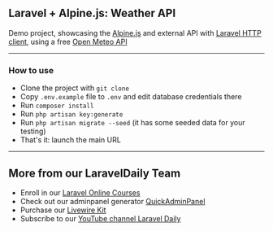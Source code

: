 ## Laravel + Alpine.js: Weather API

Demo project, showcasing the [Alpine.js](https://alpinejs.dev/) and external API with [Laravel HTTP client](https://laravel.com/docs/8.x/http-client), using a free [Open Meteo API](https://open-meteo.com/en)

-----

### How to use

- Clone the project with `git clone`
- Copy `.env.example` file to `.env` and edit database credentials there
- Run `composer install`
- Run `php artisan key:generate`
- Run `php artisan migrate --seed` (it has some seeded data for your testing)
- That's it: launch the main URL


---

## More from our LaravelDaily Team

- Enroll in our [Laravel Online Courses](https://laraveldaily.teachable.com/)
- Check out our adminpanel generator [QuickAdminPanel](https://quickadminpanel.com)
- Purchase our [Livewire Kit](https://livewirekit.com)
- Subscribe to our [YouTube channel Laravel Daily](https://www.youtube.com/channel/UCTuplgOBi6tJIlesIboymGA)

